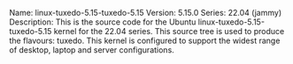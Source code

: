 Name:    linux-tuxedo-5.15-tuxedo-5.15
Version: 5.15.0
Series:  22.04 (jammy)
Description:
    This is the source code for the Ubuntu linux-tuxedo-5.15-tuxedo-5.15 kernel for the 22.04 series. This
    source tree is used to produce the flavours: tuxedo.
    This kernel is configured to support the widest range of desktop, laptop and
    server configurations.
